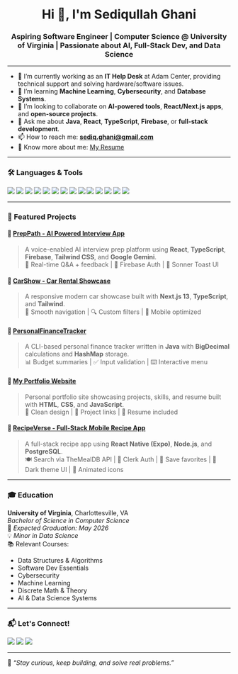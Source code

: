 <h1 align="center">Hi 👋, I'm Sediqullah Ghani</h1>
<h3 align="center">Aspiring Software Engineer | Computer Science @ University of Virginia | Passionate about AI, Full-Stack Dev, and Data Science</h3>

---

- 🔭 I’m currently working as an **IT Help Desk** at Adam Center, providing technical support and solving hardware/software issues.
- 🌱 I’m learning **Machine Learning**, **Cybersecurity**, and **Database Systems**.
- 👯 I’m looking to collaborate on **AI-powered tools**, **React/Next.js apps**, and **open-source projects**.
- 💬 Ask me about **Java**, **React**, **TypeScript**, **Firebase**, or **full-stack development**.
- 📫 How to reach me: **sediq.ghani@gmail.com**
- 📄 Know more about me: [My Resume](./sediqullah_resume.pdf)

---

### 🛠️ Languages & Tools
<p align="left">
  <img src="https://img.shields.io/badge/Java-ED8B00?style=for-the-badge&logo=java&logoColor=white"/>
  <img src="https://img.shields.io/badge/Python-3776AB?style=for-the-badge&logo=python&logoColor=white"/>
  <img src="https://img.shields.io/badge/C-00599C?style=for-the-badge&logo=c&logoColor=white"/>
  <img src="https://img.shields.io/badge/C++-044F88?style=for-the-badge&logo=c%2B%2B&logoColor=white"/>
  <img src="https://img.shields.io/badge/JavaScript-F7DF1E?style=for-the-badge&logo=javascript&logoColor=black"/>
  <img src="https://img.shields.io/badge/TypeScript-007ACC?style=for-the-badge&logo=typescript&logoColor=white"/>
  <img src="https://img.shields.io/badge/HTML-E34F26?style=for-the-badge&logo=html5&logoColor=white"/>
  <img src="https://img.shields.io/badge/CSS-1572B6?style=for-the-badge&logo=css3&logoColor=white"/>
  <img src="https://img.shields.io/badge/React-61DAFB?style=for-the-badge&logo=react&logoColor=black"/>
  <img src="https://img.shields.io/badge/Next.js-000000?style=for-the-badge&logo=nextdotjs&logoColor=white"/>
  <img src="https://img.shields.io/badge/Firebase-FFCA28?style=for-the-badge&logo=firebase&logoColor=black"/>
  <img src="https://img.shields.io/badge/Django-092E20?style=for-the-badge&logo=django&logoColor=white"/>
  <img src="https://img.shields.io/badge/Git-F05032?style=for-the-badge&logo=git&logoColor=white"/>
  <img src="https://img.shields.io/badge/GitHub-181717?style=for-the-badge&logo=github&logoColor=white"/>
</p>

---

### 🚀 Featured Projects

#### 🔹 [PrepPath - AI Powered Interview App](https://interview-prep-yekrhkukg-sediq-projects.vercel.app/sign-in)
> A voice-enabled AI interview prep platform using **React**, **TypeScript**, **Firebase**, **Tailwind CSS**, and **Google Gemini**.  
> 🌟 Real-time Q&A + feedback | 🔐 Firebase Auth | 📣 Sonner Toast UI

#### 🔹 [CarShow - Car Rental Showcase](https://github.com/mah9ah/carshow)
> A responsive modern car showcase built with **Next.js 13**, **TypeScript**, and **Tailwind**.  
> 🚗 Smooth navigation | 🔍 Custom filters | 📱 Mobile optimized

#### 🔹 [PersonalFinanceTracker](https://github.com/mah9ah/PersonalFinanceTracker)
> A CLI-based personal finance tracker written in **Java** with **BigDecimal** calculations and **HashMap** storage.  
> 📊 Budget summaries | ✅ Input validation | ⌨️ Interactive menu

#### 🔹 [My Portfolio Website](https://github.com/mah9ah/PersonalPortfolio)
> Personal portfolio site showcasing projects, skills, and resume built with **HTML**, **CSS**, and **JavaScript**.  
> 🎨 Clean design | 💼 Project links | 📄 Resume included

#### 🔹 [RecipeVerse - Full-Stack Mobile Recipe App](https://github.com/mah9ah/fullstack-recipe-app)  
> A full-stack recipe app using **React Native (Expo)**, **Node.js**, and **PostgreSQL**.  
> 🍽️ Search via TheMealDB API | 🔐 Clerk Auth | 💾 Save favorites | 🌈 Dark theme UI | 🎈 Animated icons

---

### 🎓 Education
**University of Virginia**, Charlottesville, VA  
*Bachelor of Science in Computer Science*  
📆 *Expected Graduation: May 2026*  
💡 *Minor in Data Science*  
📚 Relevant Courses:
- Data Structures & Algorithms
- Software Dev Essentials
- Cybersecurity
- Machine Learning
- Discrete Math & Theory
- AI & Data Science Systems

---

### 📬 Let's Connect!

<p align="left">
  <a href="mailto:sediq.ghani@gmail.com"><img src="https://img.shields.io/badge/Email-D14836?style=for-the-badge&logo=gmail&logoColor=white"/></a>
  <a href="https://www.linkedin.com/in/sediqghani/"><img src="https://img.shields.io/badge/LinkedIn-0077B5?style=for-the-badge&logo=linkedin&logoColor=white"/></a>
  <a href="https://github.com/mah9ah"><img src="https://img.shields.io/badge/GitHub-100000?style=for-the-badge&logo=github&logoColor=white"/></a>
</p>

---

🧠 _“Stay curious, keep building, and solve real problems.”_  

